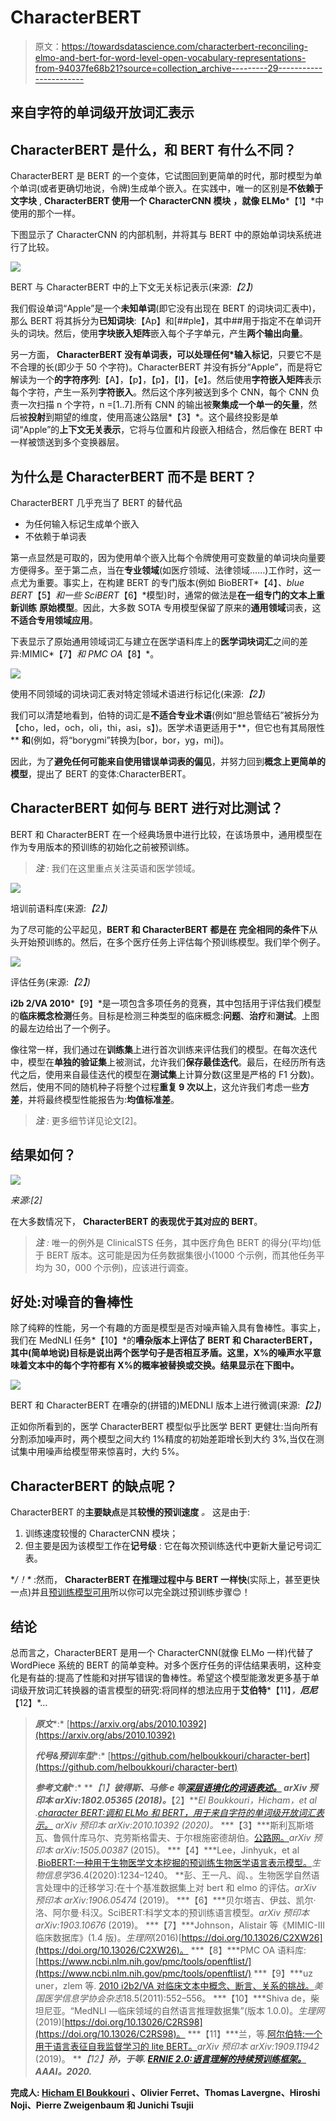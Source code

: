 # CharacterBERT

> 原文：<https://towardsdatascience.com/characterbert-reconciling-elmo-and-bert-for-word-level-open-vocabulary-representations-from-94037fe68b21?source=collection_archive---------29----------------------->

## 来自字符的单词级开放词汇表示

## CharacterBERT 是什么，和 BERT 有什么不同？

CharacterBERT 是 BERT 的一个变体，它试图回到更简单的时代，那时模型为单个单词(或者更确切地说，令牌)生成单个嵌入。在实践中，唯一的区别是**不依赖于文字块** , **CharacterBERT 使用一个 CharacterCNN 模块** **，就像 ELMo***【1】*中使用的那个一样。

下图显示了 CharacterCNN 的内部机制，并将其与 BERT 中的原始单词块系统进行了比较。

![](img/5b3efe786c779469ffb1000d30aa5cc2.png)

BERT 与 CharacterBERT 中的上下文无关标记表示(来源:*【2】)*

我们假设单词“Apple”是一个**未知单词**(即它没有出现在 BERT 的词块词汇表中)，那么 BERT 将其拆分为**已知词块**:【Ap】和[##ple】，其中##用于指定不在单词开头的词块。然后，使用**字块嵌入矩阵**嵌入每个子字单元，产生**两个输出向量**。

另一方面， **CharacterBERT 没有单词表，可以处理任何*输入标记**，只要它不是不合理的长(即少于 50 个字符)。CharacterBERT 并没有拆分“Apple”，而是将它解读为一个**的字符序列**:【A】，【p】，【p】，【l】，【e】。然后使用**字符嵌入矩阵**表示每个字符，产生一系列**字符嵌入**。然后这个序列被送到多个 CNN，每个 CNN 负责一次扫描 n 个字符，n =[1..7].所有 CNN 的输出被**聚集成一个单一的矢量**，然后被**投射**到期望的维度，使用高速公路层*【3】*。这个最终投影是单词“Apple”的**上下文无关表示**，它将与位置和片段嵌入相结合，然后像在 BERT 中一样被馈送到多个变换器层。

## 为什么是 CharacterBERT 而不是 BERT？

CharacterBERT 几乎充当了 BERT 的替代品

*   为任何输入标记生成单个嵌入
*   不依赖于单词表

第一点显然是可取的，因为使用单个嵌入比每个令牌使用可变数量的单词块向量要方便得多。至于第二点，当在**专业领域**(如医疗领域、法律领域……)工作时，这一点尤为重要。事实上，在构建 BERT 的专门版本(例如 BioBERT*【4】*、blue BERT*【5】*和一些 SciBERT*【6】*模型)时，通常的做法是**在一组专门的文本上重新训练** **原始模型**。因此，大多数 SOTA 专用模型保留了原来的**通用领域**词表，这**不适合专用领域应用**。

下表显示了原始通用领域词汇与建立在医学语料库上的**医学词块词汇**之间的差异:MIMIC*【7】*和 PMC OA*【8】*。

![](img/5fb3602ea63806741e8381732acc1288.png)

使用不同领域的词块词汇表对特定领域术语进行标记化(来源:*【2】)*

我们可以清楚地看到，伯特的词汇是**不适合专业术语**(例如“胆总管结石”被拆分为【cho，led，och，oli，thi，asi，s】)。医学术语更适用于**，但它也有其局限性** **和**(例如，将“borygmi”转换为[bor，bor，yg，mi])。

因此，为了**避免任何可能来自使用错误单词表的偏见**，并努力回到**概念上更简单的模型**，提出了 BERT 的变体:CharacterBERT。

## CharacterBERT 如何与 BERT 进行对比测试？

BERT 和 CharacterBERT 在一个经典场景中进行比较，在该场景中，通用模型在作为专用版本的预训练的初始化之前被预训练。

> ***注*** *:* 我们在这里重点关注英语和医学领域。

![](img/9cc62efcb2f2e6e003032599580f028a.png)

培训前语料库(来源:*【2】)*

为了尽可能的公平起见，**BERT 和 CharacterBERT** **都是在** **完全相同的条件下**从头开始预训练的。然后，在多个医疗任务上评估每个预训练模型。我们举个例子。

![](img/1103135e977fb0da398a8378dc51ef4a.png)

评估任务(来源:*【2】)*

**i2b 2/VA 2010***【9】*是一项包含多项任务的竞赛，其中包括用于评估我们模型的**临床概念检测**任务。目标是检测三种类型的临床概念:**问题**、**治疗**和**测试**。上图的最左边给出了一个例子。

像往常一样，我们通过在**训练集**上进行首次训练来评估我们的模型。在每次迭代中，模型在**单独的验证集**上被测试，允许我们**保存最佳迭代**。最后，在经历所有迭代之后，使用来自最佳迭代的模型在**测试集**上计算分数(这里是严格的 F1 分数)。然后，使用不同的随机种子将整个过程**重复 9 次以上**，这允许我们考虑一些**方差**，并将最终模型性能报告为:**均值标准差**。

> ***注*** *:* 更多细节详见论文[2]。

## 结果如何？

![](img/0cc9b850e16f6c03507728bdb94a80ae.png)

*来源:[2]*

在大多数情况下， **CharacterBERT 的表现优于其对应的 BERT**。

> ***注*** *:* 唯一的例外是 ClinicalSTS 任务，其中医疗角色 BERT 的得分(平均)低于 BERT 版本。这可能是因为任务数据集很小(1000 个示例，而其他任务平均为 30，000 个示例)，应该进行调查。

## 好处:对噪音的鲁棒性

除了纯粹的性能，另一个有趣的方面是模型是否对噪声输入具有鲁棒性。事实上，我们在 MedNLI 任务*【10】*的**嘈杂版本上评估了 BERT 和 CharacterBERT，其中(简单地说)目标是说出两个医学句子是否相互矛盾。这里，X%的噪声水平意味着文本中的每个字符都有 X%的概率被替换或交换。结果显示在下图中。**

![](img/b0812466f4fccacc81a19cd859808d46.png)

BERT 和 CharacterBERT 在嘈杂的(拼错的)MEDNLI 版本上进行微调(来源:*【2】)*

正如你所看到的，医学 CharacterBERT 模型似乎比医学 BERT 更健壮:当向所有分割添加噪声时，两个模型之间大约 1%精度的初始差距增长到大约 3%,当仅在测试集中用噪声给模型带来惊喜时，大约 5%。

## CharacterBERT 的缺点呢？

CharacterBERT 的**主要缺点**是其**较慢的预训速度** *。* 这是由于:

1.  训练速度较慢的 CharacterCNN 模块；
2.  但主要是因为该模型工作在**记号级** :
    它在每次预训练迭代中更新大量记号词汇表。

**/！\** :然而， **CharacterBERT 在推理过程中与 BERT 一样快**(实际上，甚至更快一点)并且[预训练模型可用](https://github.com/helboukkouri/character-bert#pre-trained-models)所以你可以完全跳过预训练步骤😊！

## 结论

总而言之，CharacterBERT 是用一个 CharacterCNN(就像 ELMo 一样)代替了 WordPiece 系统的 BERT 的简单变种。对多个医疗任务的评估结果表明，这种变化是有益的:提高了性能和对拼写错误的鲁棒性。希望这个模型能激发更多基于单词级开放词汇转换器的语言模型的研究:将同样的想法应用于**艾伯特***【11】*，**厄尼***【12】*…

> ***原文****:*
> [https://arxiv.org/abs/2010.10392](https://arxiv.org/abs/2010.10392)
> 
> ***代号&预训车型****:*
> [https://github.com/helboukkouri/character-bert](https://github.com/helboukkouri/character-bert)
> 
> ***参考文献****:*
> ***【1】***彼得斯、马修·e 等*[*深层语境化的词语表述。*](https://arxiv.org/abs/1802.05365) *arXiv 预印本 arXiv:1802.05365* (2018)。***【2】***El Boukkouri，Hicham，et al .*[*character BERT:调和 ELMo 和 BERT，用于来自字符的单词级开放词汇表示。*](https://arxiv.org/abs/2010.10392) *arXiv 预印本 arXiv:2010.10392 (2020)。* ***【3】***斯利瓦斯塔瓦、鲁佩什库马尔、克劳斯格雷夫、于尔根施密德胡伯。[公路网。](https://arxiv.org/abs/1505.00387)*arXiv 预印本 arXiv:1505.00387* (2015)。
> ***【4】***Lee，Jinhyuk，et al .[BioBERT:一种用于生物医学文本挖掘的预训练生物医学语言表示模型。](https://arxiv.org/abs/1901.08746)*生物信息学*36.4(2020):1234–1240。
> **彭、王一凡、阎、。生物医学自然语言处理中的迁移学习:在十个基准数据集上对 bert 和 elmo 的评估。*arXiv 预印本 arXiv:1906.05474* (2019)。
> ***【6】***贝尔塔吉、伊兹、凯尔·洛、阿尔曼·科汉。SciBERT:科学文本的预训练语言模型。*arXiv 预印本 arXiv:1903.10676* (2019)。
> ***【7】***Johnson，Alistair 等《MIMIC-III 临床数据库》(1.4 版)。*生理网*(2016)[https://doi.org/10.13026/C2XW26](https://doi.org/10.13026/C2XW26)。
> ***【8】***PMC OA 语料库:[https://www.ncbi.nlm.nih.gov/pmc/tools/openftlist/](https://www.ncbi.nlm.nih.gov/pmc/tools/openftlist/)
> ***【9】***uz uner，zlem 等. [2010 i2b2/VA 对临床文本中概念、断言、关系的挑战。](https://www.ncbi.nlm.nih.gov/pmc/articles/PMC3168320/)*美国医学信息学协会杂志*18.5(2011):552–556。
> ***【10】***Shiva de，柴坦尼亚。“MedNLI —临床领域的自然语言推理数据集”(版本 1.0.0)。*生理网*(2019)[https://doi.org/10.13026/C2RS98](https://doi.org/10.13026/C2RS98)。
> ***【11】***兰，等.[阿尔伯特:一个用于语言表征自我监督学习的 lite BERT。](https://arxiv.org/abs/1909.11942)*arXiv 预印本 arXiv:1909.11942* (2019)。
> ***【12】***孙，于等. [ERNIE 2.0:语言理解的持续预训练框架。](https://arxiv.org/abs/1907.12412)*AAAI*。2020.****

****完成人: [Hicham El Boukkouri](https://helboukkouri.github.io/) 、Olivier Ferret、Thomas Lavergne、Hiroshi Noji、Pierre Zweigenbaum 和 Junichi Tsujii****